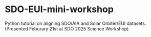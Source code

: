 # SDO-EUI-mini-workshop

Python tutorial on aligning SDO/AIA and Solar Orbiter/EUI datasets.
(Presented Feburary 21st at SDO 2025 Science Workshop)
